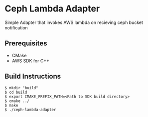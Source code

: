 # Ceph Lambda Adapter
Simple Adapter that invokes AWS lambda on recieving ceph bucket notification

## Prerequisites
* CMake
* AWS SDK for C++

## Build Instructions
```shell script
$ mkdir "build"
$ cd build
$ export CMAKE_PREFIX_PATH=<Path to SDK build directory>
$ cmake ../
$ make
$ ./ceph-lambda-adapter
```